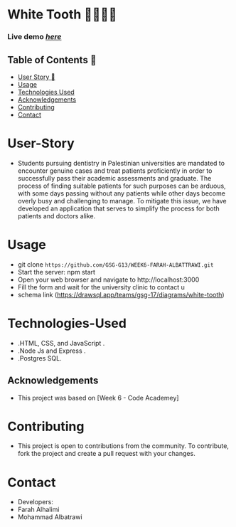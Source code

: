 # White Tooth 🦷👩🏻‍⚕️
### Live demo [_here_](https://week6-farahandandalbatrawi.onrender.com/)

## Table of Contents :link:
- [User Story 🏥](#User-Story)
- [Usage](#usage)
- [Technologies Used](#Technologies-Used)
- [Acknowledgements](#acknowledgements)
- [Contributing](#Contributing)
- [Contact](#Contact)

# User-Story 
- Students pursuing dentistry in Palestinian universities are mandated to encounter genuine cases and treat patients proficiently in order to successfully pass their academic assessments and graduate. The process of finding suitable patients for such purposes can be arduous, with some days passing without any patients while other days become overly busy and challenging to manage. To mitigate this issue, we have developed an application that serves to simplify the process for both patients and doctors alike.

# Usage
- git clone `https://github.com/GSG-G13/WEEK6-FARAH-ALBATTRAWI.git`
- Start the server: npm start
- Open your web browser and navigate to http://localhost:3000
- Fill the form and wait for the university clinic to contact u
- schema link (https://drawsql.app/teams/gsg-17/diagrams/white-tooth)

# Technologies-Used
- .HTML, CSS, and JavaScript . 
- .Node Js and Express .
- .Postgres SQL.

## Acknowledgements 

- This project was based on [Week 6 - Code Academey]

# Contributing
- This project is open to contributions from the community. To contribute, fork the project and create a pull request with your changes.

# Contact
- Developers:
- Farah Alhalimi
- Mohammad Albatrawi


